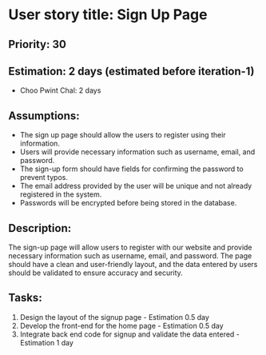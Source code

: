 # User story title: Sign Up Page

## Priority: 30 

## Estimation: 2 days (estimated before iteration-1)
- Choo Pwint Chal: 2 days 

## Assumptions:
- The sign up page should allow the users to register using their information.
- Users will provide necessary information such as username, email, and password.
- The sign-up form should have fields for confirming the password to prevent typos.
- The email address provided by the user will be unique and not already registered in the system.
- Passwords will be encrypted before being stored in the database.

## Description:
The sign-up page will allow users to register with our website and provide necessary information such as username, email, and password. The page should have a clean and user-friendly layout, and the data entered by users should be validated to ensure accuracy and security.

## Tasks:
1. Design the layout of the signup page - Estimation 0.5 day
2. Develop the front-end for the home page - Estimation 0.5 day
3. Integrate back end code for signup and validate the data entered - Estimation 1 day


